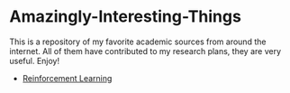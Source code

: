 # Amazingly-Interesting-Things

This is a repository of my favorite academic sources from around the internet. 
All of them have contributed to my research plans, they are very useful. Enjoy!

- [Reinforcement Learning](https://github.com/JohanSamir/Amazingly-Interesting-Things/blob/master/Reinforcement%20Learning.md)
